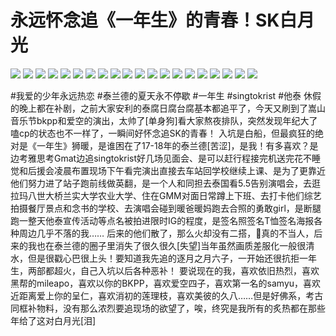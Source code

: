 # 永远怀念追《一年生》的青春！SK白月光

![](img/b9ecbc0d-8453-4bf4-84d0-f21f224d7295.jpg)
![](img/54cfff37-5de1-4182-9384-f4ccd7b269c7.jpg)
![](img/7eab7457-a586-4157-94f5-a500222feeab.jpg)
![](img/c6238733-1d68-41ec-a681-3180de3cbf90.jpg)
![](img/d90b9ad8-ebd2-4694-99af-818218ee9dec.jpg)
![](img/4df2e0bd-5334-45bb-b7aa-ed0fe9715684.jpg)
![](img/7f1111b7-2f5d-4bff-b51b-cf6a72cf9601.jpg)
![](img/44572315-1020-4c04-b45d-a65653048e23.jpg)
![](img/3839f4f2-ecc4-4970-a0c8-28df7d812901.jpg)
![](img/d9116a37-49e1-419f-b1fe-489225ca156e.jpg)
![](img/b8b9cd08-86f4-4ae9-86fe-7eeb41594c08.jpg)
![](img/0ee7a201-82c2-49ef-97b8-5afe56c21f8c.jpg)
![](img/3b2b8bb4-bed3-4efa-9f3f-2e55e836e0ff.jpg)
![](img/45357ec9-d90b-4924-a887-0f90df7793ec.jpg)
![](img/0d230cab-ac49-4288-a9cd-aba002d55691.jpg)
![](img/95d80644-72a5-4587-bd1b-d39f62ab34f7.jpg)
![](img/d0aef289-17d1-405e-a96b-a387b651ea50.jpg)
![](img/f71bba92-0907-437f-80be-f7627277402f.jpg)
![](img/3abbc0fa-55f9-4cb8-a939-f947e6b45bb0.jpg)
![](img/5d178c9a-387a-4bf5-acfe-26c885e63a01.jpg)

#我爱的少年永远热恋 #泰兰德的夏天永不停歇 #一年生 #singtokrist #他泰
休假的晚上都在补剧，之前大家安利的泰腐日腐台腐基本都追平了，今天又刷到了嵩山音乐节bkpp和爱空的演出，太帅了[单身狗]看大家熬夜排队，突然发现年纪大了嗑cp的状态也不一样了，一瞬间好怀念追SK的青春！
入坑是白船，但最疯狂的绝对是《一年生》狮暖，是谁困在了17-18年的泰兰德[苦涩]，是我！有多喜欢？是边考雅思考Gmat边追singtokrist好几场见面会、是可以赶行程接完机送完花不睡觉和后援会凌晨布置现场下午看完演出直接去车站回学校继续上课、是为了更靠近他们努力进了站子跑前线做英翻，是一个人和同担去泰国看5.5告别演唱会，去逛拉玛八世大桥兰实大学农业大学、住在GMM对面日常蹲上下班、去打卡他们综艺拍摄餐厅景点和念书的学校、去演唱会碰到暖爸暖妈跑去合照的勇敢girl，是断腿跑一整天他泰宣传活动等点名被拍进限时IG的程度，是签名照签名T恤签名海报各种周边几乎不落的我……
后来的他们散了，那么火却没有二搭，🐔真的不当人，后来的我也在泰兰德的圈子里消失了很久很久[失望]当年虽然画质差服化一般很清水，但是很戳心巴很上头！要知道我先追的逐月之月六子，一开始还很抗拒一年生，两部都超火，自己入坑以后各种恶补！
要说现在的我，喜欢依旧热烈，喜欢黑帮的mileapo，喜欢以你的BKPP，喜欢爱空四子，喜欢第一名的samyu，喜欢近距离爱上你的呈仁，喜欢消初的莲理枝，喜欢美彼的久八……但是好佛系，考古同框补物料，没有那么浓烈要追现场的欲望了，唉，终究是我所有的炙热都在那些年给了这对白月光[泪]